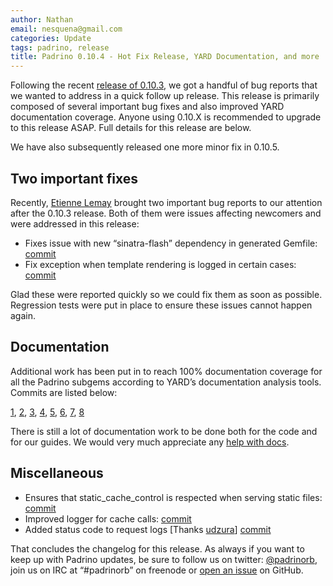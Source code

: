 ```yaml
---
author: Nathan
email: nesquena@gmail.com
categories: Update
tags: padrino, release
title: Padrino 0.10.4 - Hot Fix Release, YARD Documentation, and more
---
```


Following the recent [release of 0.10.3](http://www.padrinorb.com/blog/padrino-0-10-3-sinatra-1-3-documentation-minitest-improved-logger-and-more), we got a handful of bug reports that we wanted to address in a quick follow up release. This release is primarily composed of several important bug fixes and also improved YARD documentation coverage. Anyone using 0.10.X is recommended to upgrade to this release ASAP. Full details for this release are below.

We have also subsequently released one more minor fix in 0.10.5.

<break>

## Two important fixes

Recently, [Etienne Lemay](https://github.com/EtienneLem) brought two important bug reports to our attention after the 0.10.3 release. Both of them were issues affecting newcomers and were addressed in this release:

-   Fixes issue with new “sinatra-flash” dependency in generated Gemfile: [commit](https://github.com/padrino/padrino-framework/commit/f4014fca5a6e706e88d110e9321459c208c06582)
-   Fix exception when template rendering is logged in certain cases: [commit](https://github.com/padrino/padrino-framework/commit/fc7fbe92a994f2687fe8bce1dbdf13b3c01fd641)

Glad these were reported quickly so we could fix them as soon as possible. Regression tests were put in place to ensure these issues cannot happen again.

## Documentation

Additional work has been put in to reach 100% documentation coverage for all the Padrino subgems according to YARD’s documentation analysis tools. Commits are listed below:

[1](https://github.com/padrino/padrino-framework/commit/c629aac866e489442ad5b13728eac7ff6b056daa), [2](https://github.com/padrino/padrino-framework/commit/980f527095efb8cc4a4926a391328f9870b9b675), [3](https://github.com/padrino/padrino-framework/commit/615608965d4045d1745a736ac3a37abc0c7462c7), [4](https://github.com/padrino/padrino-framework/commit/a1f68550bd2eb4154b919086aa8fcf6901c98996), [5](https://github.com/padrino/padrino-framework/commit/cf866abc015762f9fd311330346e4904f1ede8ef), [6](https://github.com/padrino/padrino-framework/commit/eb797b188dfb40edfe73304716ae5b92864f98b3), [7](https://github.com/padrino/padrino-framework/commit/10ff22f1990b3e31e4229546a406a61b970b6a1f), [8](https://github.com/padrino/padrino-framework/commit/746de950c4326771d3a7fe99f0e53b9f3200ae90)

There is still a lot of documentation work to be done both for the code and for our guides. We would very much appreciate any [help with docs](http://www.padrinorb.com/pages/contribute#want-to-help-with-documentation).

## Miscellaneous

-   Ensures that static\_cache\_control is respected when serving static files: [commit](https://github.com/padrino/padrino-framework/commit/da0201aecf76d39fbbd8f056e8e87c55164174e2)
-   Improved logger for cache calls: [commit](https://github.com/padrino/padrino-framework/commit/f5e9fe6c2ffaa6488fafda023b1c42526a211436)
-   Added status code to request logs [Thanks [udzura](https://github.com/udzura)] [commit](https://github.com/padrino/padrino-framework/commit/d7d3e5619b31fba63572dc8a438edea48a4694fc)

That concludes the changelog for this release. As always if you want to keep up with Padrino updates, be sure to follow us on twitter: [@padrinorb](http://twitter.com/#!/padrinorb), join us on IRC at “\#padrinorb” on freenode or [open an issue](https://github.com/padrino/padrino-framework/issues) on GitHub.
